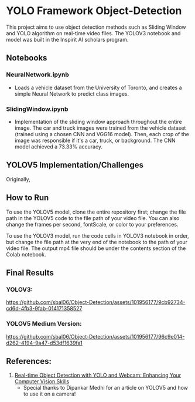 
# YOLO Framework Object-Detection
This project aims to use object detection methods such as Sliding Window and YOLO algorithm on real-time video files. The YOLOV3 notebook and model was built in the Inspirit AI scholars program.

## Notebooks
### NeuralNetwork.ipynb
- Loads a vehicle dataset from the University of Toronto, and creates a simple Neural Network to predict class images.

### SlidingWindow.ipynb
- Implementation of the sliding window approach throughout the entire image. The car and truck images were trained from the vehicle dataset (trained using a chosen CNN and VGG16 model). Then, each crop of the image was responsible if it's a car, truck, or background. The CNN model achieved a 73.33% accuracy.

## YOLOV5 Implementation/Challenges
Originally, 


## How to Run
To use the YOLOV5 model, clone the entire repository first; change the file path in the YOLOV5 code to the file path of your video file. You can also change the frames per second, fontScale, or color to your preferences.

To use the YOLOV3 model, run the code cells in YOLOV3 notebook in order, but change the file path at the very end of the notebook to the path of your video file. The output mp4 file should be under the contents section of the Colab notebook.

## Final Results

### YOLOV3:





https://github.com/sbal06/Object-Detection/assets/101956177/9cb92734-cd6d-4fb3-9fab-014171358527





### YOLOV5 Medium Version: 



https://github.com/sbal06/Object-Detection/assets/101956177/96c9e014-d262-4194-9a47-d53df1639fa1




## References:

1. [Real-time Object Detection with YOLO and Webcam: Enhancing Your Computer Vision Skills](https://dipankarmedh1.medium.com/real-time-object-detection-with-yolo-and-webcam-enhancing-your-computer-vision-skills-861b97c78993)
   <br>
   - Special thanks to Dipankar Medhi for an article on YOLOV5 and how to use it on a camera!
